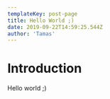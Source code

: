 ```yaml
---
templateKey: post-page
title: Hello World ;)
date: 2019-09-22T14:59:25.544Z
author: 'Tamas'
---
```


# Introduction

Hello world ;)

